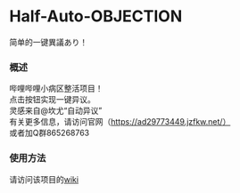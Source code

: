 # Half-Auto-OBJECTION
简单的一键異議あり！
### 概述
哔哩哔哩小病区整活项目！<br>
点击按钮实现一键异议。<br>
灵感来自@坎尤“自动异议”<br>
有关更多信息，请访问官网（https://ad29773449.jzfkw.net/）<br>
或者加Q群865268763
### 使用方法
请访问该项目的[wiki](https://github.com/FST-GitRes/Half-Auto-OBJECTION-/wiki)
